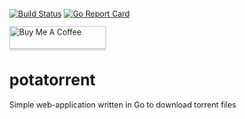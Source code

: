 [![Build Status](https://travis-ci.com/nilbelec/potatorrent.svg?branch=master)](https://travis-ci.com/nilbelec/potatorrent)
[![Go Report Card](https://goreportcard.com/badge/github.com/nilbelec/potatorrent)](https://goreportcard.com/report/github.com/nilbelec/potatorrent)

<a href="https://www.buymeacoffee.com/nilbelec" target="_blank"><img src="https://www.buymeacoffee.com/assets/img/custom_images/orange_img.png" alt="Buy Me A Coffee" style="height: 41px !important;width: 174px !important;box-shadow: 0px 3px 2px 0px rgba(190, 190, 190, 0.5) !important;-webkit-box-shadow: 0px 3px 2px 0px rgba(190, 190, 190, 0.5) !important;" ></a>

# potatorrent
Simple web-application written in Go to download torrent files